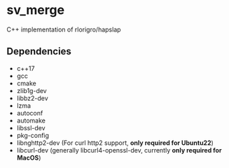 # sv_merge
C++ implementation of rlorigro/hapslap


## Dependencies

- c++17
- gcc
- cmake
- zlib1g-dev
- libbz2-dev
- lzma
- autoconf
- automake
- libssl-dev
- pkg-config
- libnghttp2-dev (For curl http2 support, **only required for Ubuntu22**)
- libcurl-dev (generally libcurl4-openssl-dev, currently **only required for MacOS**)

<!-- REMOVED BECAUSE GRAPHALIGNER API IS BAD
### GraphAligner

- protobuf-compiler
- libsparsehash-dev
- libsdsl-dev
- jemalloc (source installation required on Ubuntu 22.04)

```
cd ~/software/
git clone https://github.com/jemalloc/jemalloc.git
cd jemalloc/
./autogen.sh
make -j [n_threads]
sudo make install
```
-->
